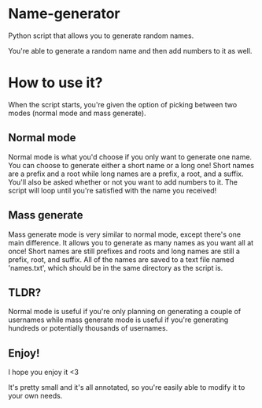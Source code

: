 # Name-generator
Python script that allows you to generate random names.

You're able to generate a random name and then add numbers to it as well. 

# How to use it?
When the script starts, you're given the option of picking between two modes (normal mode and mass generate).

## Normal mode
Normal mode is what you'd choose if you only want to generate one name. You can choose to generate either a short name or a long one! Short names are a prefix and a root while long names are a prefix, a root, and a suffix. You'll also be asked whether or not you want to add numbers to it. The script will loop until you're satisfied with the name you received! 

## Mass generate
Mass generate mode is very similar to normal mode, except there's one main difference. It allows you to generate as many names as you want all at once! Short names are still prefixes and roots and long names are still a prefix, root, and suffix. All of the names are saved to a text file named 'names.txt', which should be in the same directory as the script is. 

## TLDR?
Normal mode is useful if you're only planning on generating a couple of usernames while mass generate mode is useful if you're generating hundreds or potentially thousands of usernames.

## Enjoy!
I hope you enjoy it <3

It's pretty small and it's all annotated, so you're easily able to modify it to your own needs.


